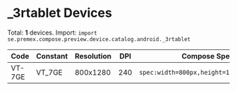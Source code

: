 # _3rtablet Devices

Total: **1** devices. Import: `import se.premex.compose.preview.device.catalog.android._3rtablet`

| Code | Constant | Resolution | DPI | Compose Spec | Preview Usage |
|------|----------|------------|-----|-------------|---------------|
| VT-7GE | VT_7GE | 800x1280 | 240 | `spec:width=800px,height=1280px,dpi=240` | `@Preview(device = _3rtablet.VT_7GE)` |

<!-- Generated automatically. Do not edit manually. -->

